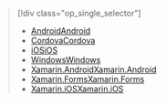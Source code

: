 > [!div class="op_single_selector"]
> * [<span data-ttu-id="f5b86-101">Android</span><span class="sxs-lookup"><span data-stu-id="f5b86-101">Android</span></span>](../articles/app-service-mobile/app-service-mobile-android-get-started-offline-data.md)
> * [<span data-ttu-id="f5b86-102">Cordova</span><span class="sxs-lookup"><span data-stu-id="f5b86-102">Cordova</span></span>](../articles/app-service-mobile/app-service-mobile-cordova-get-started-offline-data.md)
> * [<span data-ttu-id="f5b86-103">iOS</span><span class="sxs-lookup"><span data-stu-id="f5b86-103">iOS</span></span>](../articles/app-service-mobile/app-service-mobile-ios-get-started-offline-data.md)
> * [<span data-ttu-id="f5b86-104">Windows</span><span class="sxs-lookup"><span data-stu-id="f5b86-104">Windows</span></span>](../articles/app-service-mobile/app-service-mobile-windows-store-dotnet-get-started-offline-data.md)
> * [<span data-ttu-id="f5b86-105">Xamarin.Android</span><span class="sxs-lookup"><span data-stu-id="f5b86-105">Xamarin.Android</span></span>](../articles/app-service-mobile/app-service-mobile-xamarin-android-get-started-offline-data.md)
> * [<span data-ttu-id="f5b86-106">Xamarin.Forms</span><span class="sxs-lookup"><span data-stu-id="f5b86-106">Xamarin.Forms</span></span>](../articles/app-service-mobile/app-service-mobile-xamarin-forms-get-started-offline-data.md)
> * [<span data-ttu-id="f5b86-107">Xamarin.iOS</span><span class="sxs-lookup"><span data-stu-id="f5b86-107">Xamarin.iOS</span></span>](../articles/app-service-mobile/app-service-mobile-xamarin-ios-get-started-offline-data.md)
> 
> 

